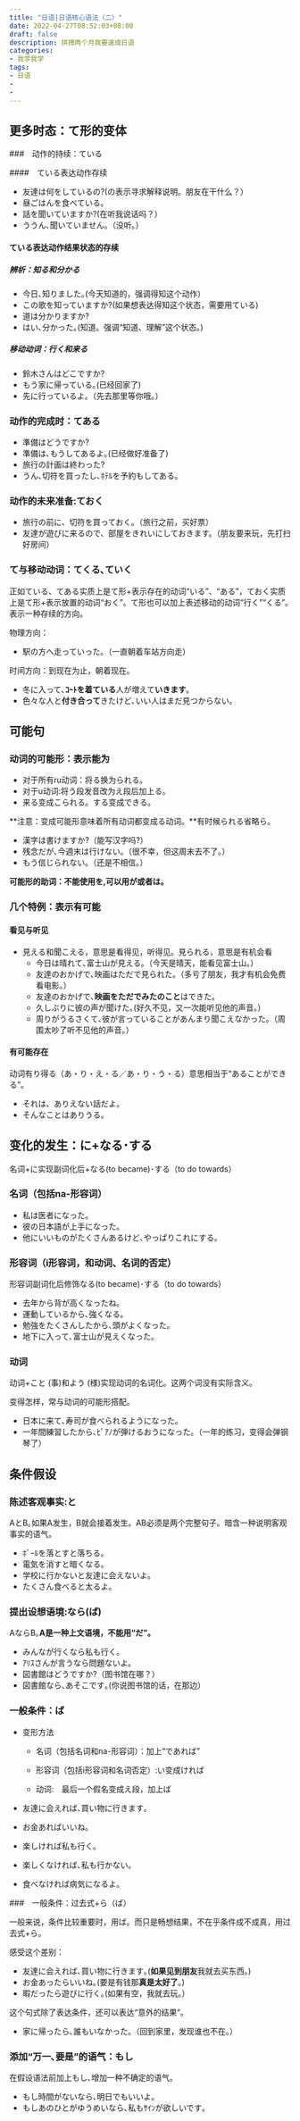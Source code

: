 ```yaml
---
title: "日语|日语核心语法（二）"
date: 2022-04-27T08:52:03+08:00
draft: false
description: 拼搏两个月我要速成日语
categories: 
- 我学我学
tags:
- 日语
- 
-
---
```


## 更多时态：て形的变体

###　动作的持续：ている

####　ている表达动作存续

* 友達は何をしているの?(の表示寻求解释说明。朋友在干什么？）
* 昼ごはんを食べている｡
* 話を聞いていますか?(在听我说话吗？）
* ううん､聞いていません｡（没听。）

#### ている表达动作结果状态的存续

##### 辨析：知る和分かる

* 今日､知りました｡(今天知道的，强调得知这个动作）
* この歌を知っていますか?(如果想表达得知这个状态，需要用ている)
* 道は分かりますか?
* はい､分かった｡(知道。强调“知道、理解”这个状态。)

##### 移动动词：行く和来る

* 鈴木さんはどこですか?
* もう家に帰っている｡(已经回家了)
* 先に行っているよ｡（先去那里等你哦。）

### 动作的完成时：てある

* 準備はどうですか?
* 準備は､もうしてあるよ｡(已经做好准备了)
* 旅行の計画は終わった?
* うん､切符を買ったし､ﾎﾃﾙを予約もしてある｡

### 动作的未来准备:ておく

* 旅行の前に、切符を買っておく。（旅行之前，买好票）
* 友達が遊びに来るので、部屋をきれいにしておきます。（朋友要来玩，先打扫好房间）

### て与移动动词：てくる､ていく

正如ている、てある实质上是て形+表示存在的动词“いる”、“ある”，ておく实质上是て形+表示放置的动词“おく”。て形也可以加上表述移动的动词“行く”“くる”｡表示一种存续的方向。

物理方向：

* 駅の方へ走っていった｡（一直朝着车站方向走）

时间方向：到现在为止，朝着现在。

* 冬に入って､**ｺｰﾄを着ている**人が増えて**いきます**｡
* 色々な人と**付き合って**きたけど､いい人はまだ見つからない｡

## 可能句

### 动词的可能形：表示能为

* 对于所有ru动词：将る换为られる｡
* 对于u动词:将う段发音改为え段后加上る｡
* 来る变成こられる。する变成できる。

**注意：变成可能形意味着所有动词都变成る动词。**有时候られる省略ら。

* 漢字は書けますか?（能写汉字吗?）
* 残念だが､今週末は行けない｡（很不幸，但这周末去不了。）
* もう信じられない｡（还是不相信。）

**可能形的助词：不能使用を,可以用が或者は。**

### 几个特例：表示有可能

#### 看见与听见

* 見える和聞こえる，意思是看得见，听得见。見られる，意思是有机会看
  * 今日は晴れて､富士山が見える｡（今天是晴天，能看见富士山。）
  * 友達のおかげで､映画はただで見られた｡（多亏了朋友，我才有机会免费看电影。）
  * 友達のおかげで､**映画をただでみたのこと**はできた｡
  * 久しぶりに彼の声が聞けた｡(好久不见，又一次能听见他的声音。）
  * 周りがうるさくて､彼が言っていることがあんまり聞こえなかった｡（周围太吵了听不见他的声音。）

#### 有可能存在

动词有り得る（あ・り・え・る／あ・り・う・る）意思相当于“あることができる”。

* それは、ありえない話だよ。
* そんなことはありうる。

## 变化的发生：に+なる･する

名词+に实现副词化后+なる(to became)･する（to do towards）

### 名词（包括na-形容词）

* 私は医者になった｡
* 彼の日本語が上手になった｡
* 他にいいものがたくさんあるけど､やっぱりこれにする｡

### 形容词（i形容词，和动词、名词的否定）

形容词副词化后修饰なる(to became)･する（to do towards）

* 去年から背が高くなったね｡
* 運動しているから､強くなる｡
* 勉強をたくさんしたから､頭がよくなった｡
* 地下に入って､富士山が見えくなった｡

### 动词

动词+こと (事)和よう (様)实现动词的名词化。这两个词没有实际含义。

变得怎样，常与动词的可能形搭配。

* 日本に来て､寿司が食べられるようになった｡
* 一年間練習したから､ﾋﾟｱﾉが弾けるおうになった｡（一年的练习，变得会弹钢琴了）

## 条件假设

### 陈述客观事实:と

AとB｡如果A发生，B就会接着发生。AB必须是两个完整句子。暗含一种说明客观事实的语气。

* ﾎﾞｰﾙを落とすと落ちる｡
* 電気を消すと暗くなる｡
* 学校に行かないと友達に会えないよ｡
* たくさん食べると太るよ｡

### 提出设想语境:なら(ば)

AならB｡**A是一种上文语境，不能用“だ”｡**

* みんなが行くなら私も行く｡
* ｱﾘｽさんが言うなら問題ないよ｡
* 図書館はどうですか?（图书馆在哪？）
* 図書館なら､あそこです｡(你说图书馆的话，在那边）

### 一般条件：ば

* 变形方法

  * 名词（包括名词和na-形容词）：加上“であれば”

  * 形容词（包括i形容词和名词否定）:い变成ければ

  * 动词:　最后一个假名变成え段，加上ば

* 友達に会えれば､買い物に行きます｡

* お金あればいいね｡

* 楽しければ私も行く｡

* 楽しくなければ､私も行かない｡

* 食べなければ病気になるよ｡

###　一般条件：过去式+ら（ば）

一般来说，条件比较重要时，用ば。而只是畅想结果，不在乎条件成不成真，用过去式+ら。

感受这个差别：

* 友達に会えれば､買い物に行きます｡(**如果见到朋友**我就去买东西。)
* お金あったらいいね｡(要是有钱那**真是太好了**。)
* 暇だったら遊びに行く｡(如果有空，我就去玩。）

这个句式除了表达条件，还可以表达“意外的结果”。

* 家に帰ったら､誰もいなかった｡（回到家里，发现谁也不在。）

### 添加“万一､要是”的语气：もし

在假设语法前加上もし､增加一种不确定的语气。

* もし時間がないなら､明日でもいいよ｡
* もしあのひとがゆうめいなら､私もｻｲﾝが欲しいです｡



















